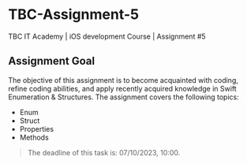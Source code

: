 # TBC-Assignment-5
TBC IT Academy | iOS development Course | Assignment #5

## Assignment Goal
The objective of this assignment is to become acquainted with coding, refine coding abilities, and apply recently acquired knowledge in Swift Enumeration & Structures.
The assignment covers the following topics: 
* Enum
* Struct
* Properties
* Methods 

> The deadline of this task is: 07/10/2023, 10:00. 
